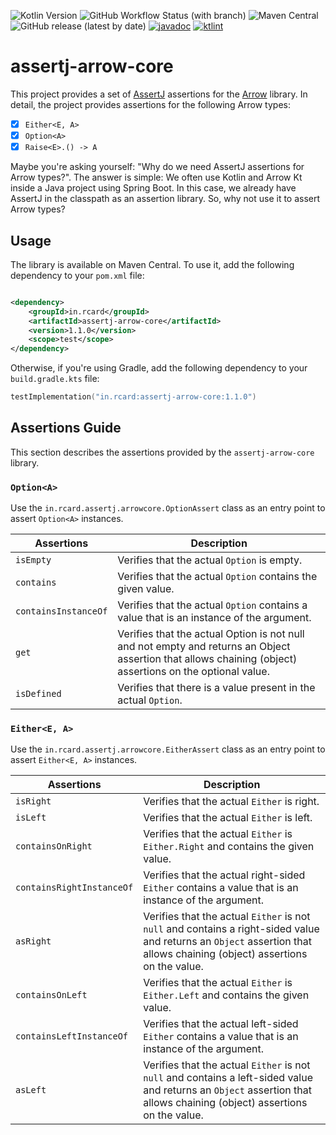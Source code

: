 ![Kotlin Version](https://img.shields.io/badge/Kotlin-2.0.0-blue?style=flat&logo=kotlin)
![GitHub Workflow Status (with branch)](https://img.shields.io/github/actions/workflow/status/rcardin/assertj-arrow-core/ci.yml?branch=main)
![Maven Central](https://img.shields.io/maven-central/v/in.rcard/assertj-arrow-core)
![GitHub release (latest by date)](https://img.shields.io/github/v/release/rcardin/assertj-arrow-core)
[![javadoc](https://javadoc.io/badge2/in.rcard/assertj-arrow-core/javadoc.svg)](https://javadoc.io/doc/in.rcard/assertj-arrow-core)
<a href="https://pinterest.github.io/ktlint/"><img src="https://img.shields.io/badge/code%20style-%E2%9D%A4-FF4081.svg" alt="ktlint"></a>

# assertj-arrow-core

This project provides a set of [AssertJ](https://assertj.github.io/doc/) assertions for
the [Arrow](https://arrow-kt.io/) library. In detail, the project provides assertions for the following Arrow types:

- [x] `Either<E, A>`
- [x] `Option<A>`
- [x] `Raise<E>.() -> A`

Maybe you're asking yourself: "Why do we need AssertJ assertions for Arrow types?". The answer is simple: We often use
Kotlin and Arrow Kt inside a Java project using Spring Boot. In this case, we already have AssertJ in the classpath as
an assertion library. So, why not use it to assert Arrow types?

## Usage

The library is available on Maven Central. To use it, add the following dependency to your `pom.xml` file:

```xml

<dependency>
    <groupId>in.rcard</groupId>
    <artifactId>assertj-arrow-core</artifactId>
    <version>1.1.0</version>
    <scope>test</scope>
</dependency>
```

Otherwise, if you're using Gradle, add the following dependency to your `build.gradle.kts` file:

```kotlin
testImplementation("in.rcard:assertj-arrow-core:1.1.0")
```

## Assertions Guide

This section describes the assertions provided by the `assertj-arrow-core` library.

### `Option<A>`

Use the `in.rcard.assertj.arrowcore.OptionAssert` class as an entry point to assert `Option<A>` instances.

| Assertions           | Description                                                                                                                                               |
|----------------------|-----------------------------------------------------------------------------------------------------------------------------------------------------------|
| `isEmpty`            | Verifies that the actual `Option` is empty.                                                                                                               |
| `contains`           | Verifies that the actual `Option` contains the given value.                                                                                               |
| `containsInstanceOf` | Verifies that the actual `Option` contains a value that is an instance of the argument.                                                                   |
| `get`                | Verifies that the actual Option is not null and not empty and returns an Object assertion that allows chaining (object) assertions on the optional value. |
| `isDefined`          | Verifies that there is a value present in the actual `Option`.                                                                                            |

### `Either<E, A>`

Use the `in.rcard.assertj.arrowcore.EitherAssert` class as an entry point to assert `Either<E, A>` instances.

| Assertions                | Description                                                                                                                                                               |
|---------------------------|---------------------------------------------------------------------------------------------------------------------------------------------------------------------------|
| `isRight`                 | Verifies that the actual `Either` is right.                                                                                                                               |
| `isLeft`                  | Verifies that the actual `Either` is left.                                                                                                                                |
| `containsOnRight`         | Verifies that the actual `Either` is `Either.Right` and contains the given value.                                                                                         |
| `containsRightInstanceOf` | Verifies that the actual right-sided `Either` contains a value that is an instance of the argument.                                                                       |
| `asRight`                 | Verifies that the actual `Either` is not `null` and contains a right-sided value and returns an `Object` assertion that allows chaining (object) assertions on the value. |
| `containsOnLeft`          | Verifies that the actual `Either` is `Either.Left` and contains the given value.                                                                                          |
| `containsLeftInstanceOf`  | Verifies that the actual left-sided `Either` contains a value that is an instance of the argument.                                                                        |
| `asLeft`                  | Verifies that the actual `Either` is not `null` and contains a left-sided value and returns an `Object` assertion that allows chaining (object) assertions on the value.  |